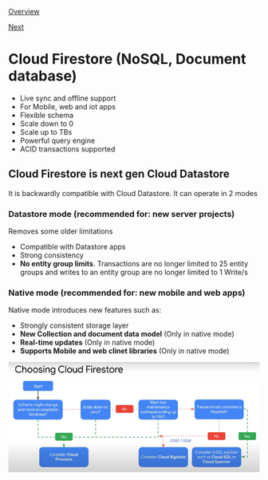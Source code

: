 [Overview](https://github.com/paulowe/gcp/blob/main/readme.md)

[Next](https://github.com/paulowe/gcp/blob/main/cloud-bigtable.md)

# Cloud Firestore (NoSQL, Document database)

- Live sync and offline support
- For Mobile, web and iot apps
- Flexible schema
- Scale down to 0
- Scale up to TBs
- Powerful query engine
- ACID transactions supported


## Cloud Firestore is next gen Cloud Datastore

It is backwardly compatible with Cloud Datastore. It can operate in 2 modes

### Datastore mode (recommended for: new server projects)

Removes some older limitations

- Compatible with Datastore apps
- Strong consistency 
- **No entity group limits**. Transactions are no longer limited to 25 entity groups and writes to an entity group are no longer limited to 1 Write/s

### Native mode (recommended for: new mobile and web apps)

Native mode introduces new features such as:

- Strongly consistent storage layer
- **New Collection and document data model** (Only in native mode)
- **Real-time updates** (Only in native mode)
- **Supports Mobile and web clinet libraries** (Only in native mode)

<img src="https://github.com/paulowe/gcp/blob/main/captures/firestore.PNG" />
